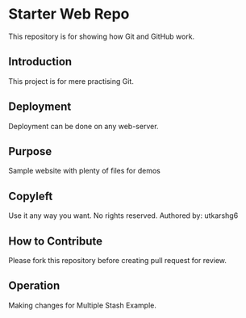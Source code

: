 # Starter Web Repo

This repository is for showing how Git and GitHub work.

## Introduction

This project is for mere practising Git.

## Deployment

Deployment can be done on any web-server.

## Purpose

Sample website with plenty of files for demos

## Copyleft

Use it any way you want. No rights reserved.
Authored by: utkarshg6

## How to Contribute

Please fork this repository before creating pull request for review.

## Operation

Making changes for Multiple Stash Example.
